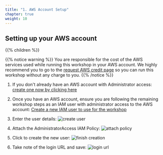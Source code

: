 ```yaml
---
title: "1. AWS Account Setup"
chapter: true
weight: 10
---
```


## Setting up your AWS account

{{% children %}}

{{% notice warning %}}
You are responsible for the cost of the AWS services used while running this workshop in your AWS account. We highly recommend you to go to the [request AWS credit page](/030_self_guided_setup/30_request_credit.html) so you can run this workshop without any charge to you.
{{% /notice %}}

1. If you don't already have an AWS account with Administrator access: [create one now by clicking here](https://aws.amazon.com/getting-started/)

1. Once you have an AWS account, ensure you are following the remaining workshop steps as an IAM user with administrator access to the AWS account: [Create a new IAM user to use for the workshop](https://console.aws.amazon.com/iam/home?#/users$new)

1. Enter the user details: ![create user](/images/setup/iam-1-create-user.png)

1. Attach the AdministratorAccess IAM Policy: ![attach policy](/images/setup/iam-2-attach-policy.png)

1. Click to create the new user: ![finish creation](/images/setup/iam-3-create-user.png)

1. Take note of the login URL and save: ![login url](/images/setup/iam-4-save-url.png)
